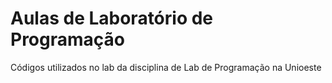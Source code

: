 # Aulas de Laboratório de Programação
Códigos utilizados no lab da disciplina de Lab de Programação na Unioeste
